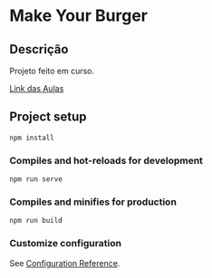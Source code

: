 # Make Your Burger

## Descrição

Projeto feito em curso.

[Link das Aulas](https://www.youtube.com/playlist?list=PLnDvRpP8BnezDglaAvtWgQXzsOmXUuRHL)



## Project setup
```
npm install
```

### Compiles and hot-reloads for development
```
npm run serve
```

### Compiles and minifies for production
```
npm run build
```

### Customize configuration
See [Configuration Reference](https://cli.vuejs.org/config/).
